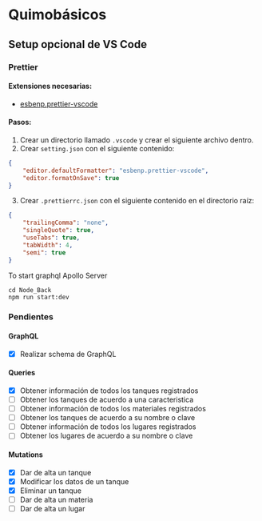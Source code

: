 # Quimobásicos

## Setup opcional de VS Code

### Prettier

#### Extensiones necesarias:

-   [esbenp.prettier-vscode](https://marketplace.visualstudio.com/items?itemName=esbenp.prettier-vscode)

#### Pasos:

1. Crear un directorio llamado `.vscode` y crear el siguiente archivo dentro.
2. Crear `setting.json` con el siguiente contenido:

```json
{
	"editor.defaultFormatter": "esbenp.prettier-vscode",
	"editor.formatOnSave": true
}
```

3. Crear `.prettierrc.json` con el siguiente contenido en el directorio raíz:

```json
{
	"trailingComma": "none",
	"singleQuote": true,
	"useTabs": true,
	"tabWidth": 4,
	"semi": true
}
```

To start graphql Apollo Server

```
cd Node_Back
npm run start:dev
```

### Pendientes

#### GraphQL

-   [x] Realizar schema de GraphQL

#### Queries

-   [x] Obtener información de todos los tanques registrados
-   [ ] Obtener los tanques de acuerdo a una caracteristica
-   [ ] Obtener información de todos los materiales registrados
-   [ ] Obtener los tanques de acuerdo a su nombre o clave
-   [ ] Obtener información de todos los lugares registrados
-   [ ] Obtener los lugares de acuerdo a su nombre o clave

#### Mutations

-   [x] Dar de alta un tanque
-   [x] Modificar los datos de un tanque
-   [x] Eliminar un tanque
-   [ ] Dar de alta un materia
-   [ ] Dar de alta un lugar
